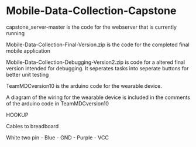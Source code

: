 # Mobile-Data-Collection-Capstone

capstone_server-master is the code for the webserver that is currently running

Mobile-Data-Collection-Final-Version.zip is the code for the completed final mobile application

Mobile-Data-Collection-Debugging-Version2.zip is code for a altered final version intended for debugging. It seperates tasks into seperate buttons for better unit testing

TeamMDCversion10 is the arduino code for the wearable device. 

A diagram of the wiring for the wearable device is included in the comments of the arduino code in TeamMDCversion10


HOOKUP


Cables to breadboard

White two pin - Blue - GND
              - Purple - VCC
